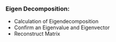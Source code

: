 ### Eigen Decomposition:
* Calculation of Eigendecomposition
* Confirm an Eigenvalue and Eigenvector
* Reconstruct Matrix
